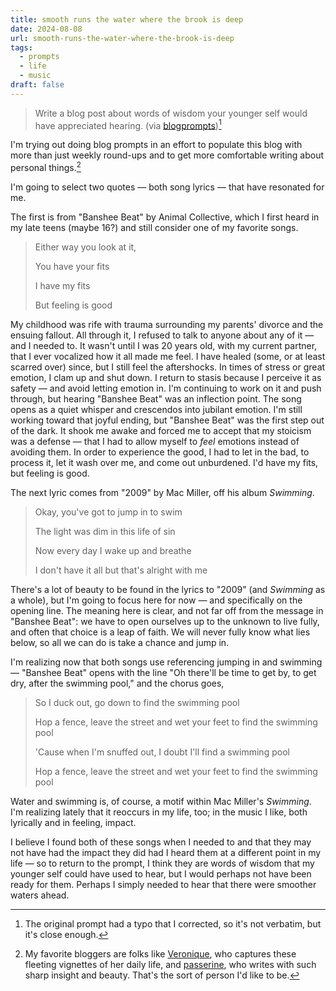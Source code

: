 ```yaml
---
title: smooth runs the water where the brook is deep
date: 2024-08-08
url: smooth-runs-the-water-where-the-brook-is-deep
tags:
  - prompts
  - life
  - music
draft: false
---
```

> Write a blog post about words of wisdom your younger self would have appreciated hearing.
> (via [blogprompts](https://blogprompts.fyi))[^1]

I'm trying out doing blog prompts in an effort to populate this blog with more than just weekly round-ups and to get more comfortable writing about personal things.[^2]

I'm going to select two quotes — both song lyrics — that have resonated for me.

The first is from "Banshee Beat" by Animal Collective, which I first heard in my late teens (maybe 16?) and still consider one of my favorite songs.

> Either way you look at it,
> 
> You have your fits
> 
> I have my fits
> 
> But feeling is good

My childhood was rife with trauma surrounding my parents' divorce and the ensuing fallout. All through it, I refused to talk to anyone about any of it — and I needed to. It wasn't until I was 20 years old, with my current partner, that I ever vocalized how it all made me feel. I have healed (some, or at least scarred over) since, but I still feel the aftershocks. In times of stress or great emotion, I clam up and shut down. I return to stasis because I perceive it as safety — and avoid letting emotion in. I'm continuing to work on it and push through, but hearing "Banshee Beat" was an inflection point. The song opens as a quiet whisper and crescendos into jubilant emotion. I'm still working toward that joyful ending, but "Banshee Beat" was the first step out of the dark. It shook me awake and forced me to accept that my stoicism was a defense — that I had to allow myself to *feel* emotions instead of avoiding them. In order to experience the good, I had to let in the bad, to process it, let it wash over me, and come out unburdened. I'd have my fits, but feeling is good.

The next lyric comes from "2009" by Mac Miller, off his album *Swimming*.

> Okay, you've got to jump in to swim
> 
> The light was dim in this life of sin
> 
> Now every day I wake up and breathe
> 
> I don't have it all but that's alright with me

There's a lot of beauty to be found in the lyrics to "2009" (and *Swimming* as a whole), but I'm going to focus here for now — and specifically on the opening line. The meaning here is clear, and not far off from the message in "Banshee Beat": we have to open ourselves up to the unknown to live fully, and often that choice is a leap of faith. We will never fully know what lies below, so all we can do is take a chance and jump in.

I'm realizing now that both songs use referencing jumping in and swimming — "Banshee Beat" opens with the line "Oh there'll be time to get by, to get dry, after the swimming pool," and the chorus goes,

> So I duck out, go down to find the swimming pool
> 
> Hop a fence, leave the street and wet your feet to find the swimming pool
> 
> 'Cause when I'm snuffed out, I doubt I'll find a swimming pool
> 
> Hop a fence, leave the street and wet your feet to find the swimming pool

Water and swimming is, of course, a motif within Mac Miller's *Swimming*. I'm realizing lately that it reoccurs in my life, too; in the music I like, both lyrically and in feeling, impact. 

I believe I found both of these songs when I needed to and that they may not have had the impact they did had I heard them at a different point in my life — so to return to the prompt, I think they are words of wisdom that my younger self could have used to hear, but I would perhaps not have been ready for them. Perhaps I simply needed to hear that there were smoother waters ahead.

[^1]: The original prompt had a typo that I corrected, so it's not verbatim, but it's close enough.
[^2]: My favorite bloggers are folks like [Veronique](https://veronique.ink/), who captures these fleeting vignettes of her daily life, and [passerine](https://passerine.bearblog.dev/), who writes with such sharp insight and beauty. That's the sort of person I'd like to be.